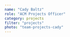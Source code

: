 ```yaml
---
name: "Cady Baltz"
role: "ACM Projects Officer"
category: projects
filter: "projects"
photo: "team-projects-cady"
---
```

